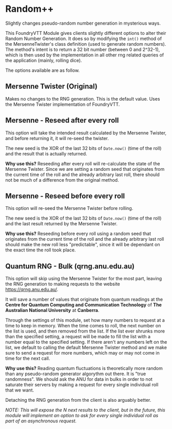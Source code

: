 
# Random++
Slightly changes pseudo-random number generation in mysterious ways.

This FoundryVTT Module gives clients slightly different options to alter their Random Number Generation. It does so by modifying the `int()` method of the MersenneTwister's class definition (used to generate random numbers). The method's intent is to return a 32 bit number (between 0 and 2^32-1), which is then used by the implementation in all other rng related queries of the application (mainly, rolling dice).

The options available are as follow.

## Mersenne Twister (Original)
Makes no changes to the RNG generation. This is the default value. Uses the Mersenne Twister implementation of FoundryVTT.

## Mersenne - Reseed after every roll
This option will take the intended result calculated by the Mersenne Twister, and before returning it, it will re-seed the twister. 

The new seed is the XOR of the last 32 bits of `Date.now()` (time of the roll) and the result that is actually returned.

**Why use this?**
Reseeding after every roll will re-calculate the state of the Mersenne Twister. Since we are setting a random seed that originates from the current time of the roll and the already arbitrary last roll, there should not be much of a difference from the original method.

## Mersenne - Reseed before every roll
This option will re-seed the Mersenne Twister before rolling.

The new seed is the XOR of the last 32 bits of `Date.now()` (time of the roll) and the last result returned by the Mersenne Twister.

**Why use this?**
Reseeding before every roll using a random seed that originates from the current time of the roll and the already arbitrary last roll should make the new roll less "predictable", since it will be dependant on the exact time the roll took place.

## Quantum RNG - Bulk (qrng.anu.edu.au)
This option will skip using the Mersenne Twister for the most part, leaving the RNG generation to making requests to the website https://qrng.anu.edu.au/. 

It will save a number of values that originate from quantum readings at the **Centre for Quantum Computing and Communication Technology** of **The Australian National University** at **Canberra**.

Through the settings of this module, set how many numbers to request at a time to keep in memory. When the time comes to roll, the next number on the list is used, and then removed from the list. If the list ever shrunks more than the specified setting, a request will be made to fill the list with a number equal to the specified setting. If there aren't any numbers left on the list, we default to calling the default Mersenne Twister method and we make sure to send a request for more numbers, which may or may not come in time for the next call.

**Why use this?**
Reading quantum fluctuations is theoretically more random than any pseudo-random generator algorythm out there. It is "true randomness". We should ask the ANU for data in bulks in order to not saturate their servers by making a request for every single individual roll that we want.

Detaching the RNG generation from the client is also arguably better.

*NOTE: This will expose the N next results to the client, but in the future, this module will implement an option to ask for every single individual roll as part of an asynchronous request.*